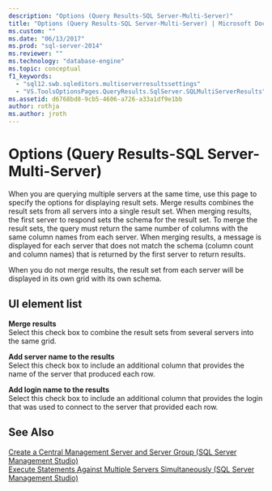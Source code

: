 ```yaml
---
description: "Options (Query Results-SQL Server-Multi-Server)"
title: "Options (Query Results-SQL Server-Multi-Server) | Microsoft Docs"
ms.custom: ""
ms.date: "06/13/2017"
ms.prod: "sql-server-2014"
ms.reviewer: ""
ms.technology: "database-engine"
ms.topic: conceptual
f1_keywords: 
  - "sql12.swb.sqleditors.multiserverresultssettings"
  - "VS.ToolsOptionsPages.QueryResults.SqlServer.SQLMultiServerResults"
ms.assetid: d6768bd8-9cb5-4606-a726-a33a1df9e1bb
author: rothja
ms.author: jroth
---
```

# Options (Query Results-SQL Server-Multi-Server)
  When you are querying multiple servers at the same time, use this page to specify the options for displaying result sets. Merge results combines the result sets from all servers into a single result set. When merging results, the first server to respond sets the schema for the result set. To merge the result sets, the query must return the same number of columns with the same column names from each server. When merging results, a message is displayed for each server that does not match the schema (column count and column names) that is returned by the first server to return results.  
  
 When you do not merge results, the result set from each server will be displayed in its own grid with its own schema.  
  
## UI element list  
 **Merge results**  
 Select this check box to combine the result sets from several servers into the same grid.  
  
 **Add server name to the results**  
 Select this check box to include an additional column that provides the name of the server that produced each row.  
  
 **Add login name to the results**  
 Select this check box to include an additional column that provides the login that was used to connect to the server that provided each row.  
  
## See Also  
 [Create a Central Management Server and Server Group &#40;SQL Server Management Studio&#41;](../ssms/register-servers/create-a-central-management-server-and-server-group.md)   
 [Execute Statements Against Multiple Servers Simultaneously &#40;SQL Server Management Studio&#41;](../ssms/register-servers/execute-statements-against-multiple-servers-simultaneously.md)  
  
  
